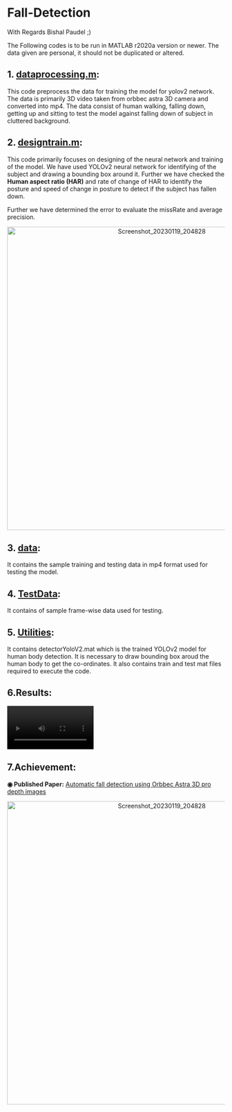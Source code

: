 # Fall-Detection

With Regards Bishal Paudel ;)

The Following codes is to be run in MATLAB r2020a version or newer. The data given are personal, it should not be duplicated or altered.

## 1. [dataprocessing.m](https://github.com/Bishal1022/Fall-Detection/blob/main/dataprocessing.m):
  This code preprocess the data for training the model for yolov2 network. The data is primarily 3D video taken from orbbec astra 3D camera and converted into mp4. The data consist of human walking, falling down, getting up and sitting to test the model against falling down of subject in cluttered background.


## 2. [designtrain.m](https://github.com/Bishal1022/Fall-Detection/blob/main/designtrain.m):
This code primarily focuses on designing of the neural network and training of the model. We have used YOLOv2 neural network for identifying of the subject and drawing a bounding box around it. Further we have checked the **Human aspect ratio (HAR)** and rate of change of HAR to identify the posture and speed of change in posture to detect if the subject has fallen down.
    
  Further we have determined the error to evaluate the missRate and average precision.

<p align="center">
<img width="700" alt="Screenshot_20230119_204828" src="https://user-images.githubusercontent.com/62088646/199351805-f7a82ebb-d9cc-46d7-a7a3-bc9aec9ffcae.jpg">
</p>


## 3. [data](https://github.com/Bishal1022/Fall-Detection/tree/main/data):
It contains the sample training and testing data in mp4 format used for testing the model.

## 4. [TestData](https://github.com/Bishal1022/Fall-Detection/tree/main/TestData):
It contains of sample frame-wise data used for testing.

## 5. [Utilities](https://github.com/Bishal1022/Fall-Detection/tree/main/utilities):

It contains detectorYoloV2.mat which is the trained YOLOv2 model for human body detection. It is necessary to draw bounding box aroud the human body to get the co-ordinates.
It also contains train and test mat files required to execute the code.

## 6.Results: 



<div align="centre">
<video src="https://user-images.githubusercontent.com/62088646/213517854-d6002ab6-f213-4be3-8463-8d41c9cc99cd.mp4" width=200/>
</div>



## 7.Achievement:

**◉ Published Paper:**  [Automatic fall detection using Orbbec Astra 3D pro depth images](https://content.iospress.com/articles/journal-of-intelligent-and-fuzzy-systems/ifs219272)

<p align="center">
<img width="700" alt="Screenshot_20230119_204828" src="https://user-images.githubusercontent.com/62088646/213480989-083ccaad-0db1-483f-9a4c-d03e9d18b7bb.png">
</p>



